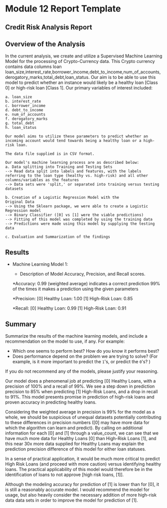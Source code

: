 # Module 12 Report Template

## Credit Risk Analysis Report ##

## Overview of the Analysis

In the current analysis, we create and utilize a Supervised Machine Learning Model for the processing of Crypto-Currency data. This Crypto currency contains data columns loan loan_size,interest_rate,borrower_income,debt_to_income,num_of_accounts,derogatory_marks,total_debt,loan_status. Our aim is to be able to use this model to predict whether an instance would likely be a healthy loan [Class 0] or high-risk loan [Class 1]. Our primary variables of interest included: 
    
    a. loan_size
    b. interest_rate
    c. borrower_income
    d. debt_to_income
    e. num_of_accounts
    f. derogatory_marks
    g. total_debt
    h. loan_status

    Our model aims to utilize these parameters to predict whether an incoming account would tend towards being a healthy loan or a high-risk loan. 

    The data file supplied is in CSV format. 

    Our model's machine learning process are as described below: 
    a. Data splitting into Training and Testing Sets 
    --> Read data split into labels and features, with the labels referring to the loan type (healthy vs. high-risk) and all other columns/variables as the features 
    --> Data sets were 'split,' or separated into training versus testing datasets 

    b. Creation of a Logistic Regression Model with the
    Original Data 
    --> Using the Sklearn package, we were able to create a Logistic Regression model
    --> Binary Classifier ([0] vs [1] were the viable predictions)
    --> Fitting of this model was completed by using the training data 
    --> Predictions were made using this model by supplying the testing data

    c. Evaluation and Summarization of the findings

## Results

* Machine Learning Model 1:
    * Description of Model Accuracy, Precision, and Recall scores.

    *Accuracy: 0.99 (weighted average) indicates a correct prediction 99% of the times it makes a prediction using the given parameters 

    *Precision:
    [0] Healthy Loan: 1.00
    [1] High-Risk Loan: 0.85

    *Recall:
    [0] Healthy Loan: 0.99
    [1] High-Risk Loan: 0.91

## Summary

Summarize the results of the machine learning models, and include a recommendation on the model to use, if any. For example:

* Which one seems to perform best? How do you know it performs best?
* Does performance depend on the problem we are trying to solve? (For example, is it more important to predict the `1`'s, or predict the `0`'s? )

If you do not recommend any of the models, please justify your reasoning.

Our model does a phenomenal job at predicting [0] Healthy Loans, with a precision of 100% and a recall of 99%. We see a step down in prediction precision to 85% when predicting [1] High-Risk Loans, and a drop in recall to 91%. This model presents promise in prediction of high-risk loans and proven accuracy in predicting healthy loans. 

Considering the weighted average in precision is 99% for the model as a whole, we should be suspicious of unequal datasets potentially contributing to these differences in precision numbers ([0] may have more data for which the algorithm can learn and predict). By calling on additional information for each [0] and [1] through a value_count, we can see that we have much more data for Healthy Loans [0] than High-Risk Loans [1], and this near 30x more data supplied for Healthy Loans may explain the prediction precision difference of this model for either loan statuses.

In a sense of practical application, it would be much more critical to predict High Risk Loans (and proceed with more caution) versus identifying healthy loans. The practical applicability of this model would therefore be in the identification of loans to not approve [high risk loans, [1]]. 

Although the modeling accuracy for prediction of [1] is lower than for [0], it is still a reasonably accurate model. I would recommend the model for usage, but also heavily consider the necessary addition of more high-risk data data sets in order to improve the model for prediction of [1].
